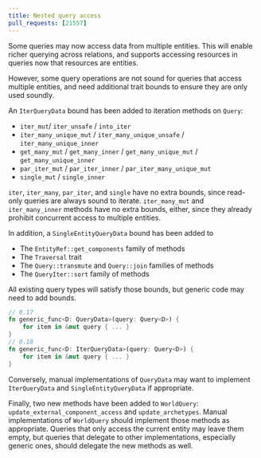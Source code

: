 ```yaml
---
title: Nested query access
pull_requests: [21557]
---
```


Some queries may now access data from multiple entities.
This will enable richer querying across relations,
and supports accessing resources in queries now that resources are entities.

However, some query operations are not sound for queries that access multiple entities,
and need additional trait bounds to ensure they are only used soundly.

An `IterQueryData` bound has been added to iteration methods on `Query`:
* `iter_mut`/ `iter_unsafe` / `into_iter`
* `iter_many_unique_mut` / `iter_many_unique_unsafe` / `iter_many_unique_inner`
* `get_many_mut` / `get_many_inner` / `get_many_unique_mut` / `get_many_unique_inner`
* `par_iter_mut` / `par_iter_inner` / `par_iter_many_unique_mut`
* `single_mut` / `single_inner`

`iter`, `iter_many`, `par_iter`, and `single` have no extra bounds,
since read-only queries are always sound to iterate.
`iter_many_mut` and `iter_many_inner` methods have no extra bounds, either,
since they already prohibit concurrent access to multiple entities.

In addition, a `SingleEntityQueryData` bound has been added to
* The `EntityRef::get_components` family of methods
* The `Traversal` trait
* The `Query::transmute` and `Query::join` families of methods
* The `QueryIter::sort` family of methods

All existing query types will satisfy those bounds, but generic code may need to add bounds.

```rust
// 0.17
fn generic_func<D: QueryData>(query: Query<D>) {
    for item in &mut query { ... }
}
// 0.18
fn generic_func<D: IterQueryData>(query: Query<D>) {
    for item in &mut query { ... }
}
```

Conversely, manual implementations of `QueryData` may want to implement `IterQueryData` and `SingleEntityQueryData` if appropriate.

Finally, two new methods have been added to `WorldQuery`: `update_external_component_access` and `update_archetypes`.
Manual implementations of `WorldQuery` should implement those methods as appropriate.
Queries that only access the current entity may leave them empty,
but queries that delegate to other implementations, especially generic ones,
should delegate the new methods as well.
